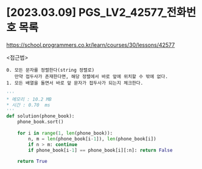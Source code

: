 #   [2023.03.09] PGS_LV2_42577_전화번호 목록
https://school.programmers.co.kr/learn/courses/30/lessons/42577

<접근법>

```
0. 모든 문자를 정렬한다(string 정렬로)
   만약 접두사가 존재한다면, 해당 정렬에서 바로 앞에 위치할 수 밖에 없다.
1. 모든 배열을 돌면서 바로 앞 문자가 접두사가 되는지 체크한다.
```




```python
'''
* 메모리 : 10.2 MB
* 시간 : 0.70  ms
'''
def solution(phone_book):
    phone_book.sort()
    
    for i in range(1, len(phone_book)):
        n, m = len(phone_book[i-1]), len(phone_book[i])
        if n > m: continue
        if phone_book[i-1] == phone_book[i][:n]: return False
        
    return True

```
